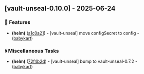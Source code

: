
## [vault-unseal-0.10.0] - 2025-06-24

### 🚀 Features

- **(helm)** ([a1c0a21](https://git.e0e.io/babykart/vault-unseal/commit/a1c0a21a12d9dd782f7d4072c34d7aae486fd3c2)) - [vault-unseal] move configSecret to config - ([babykart](https://github.com/babykart))

### 🌀 Miscellaneous Tasks

- **(helm)** ([72f4b2d](https://git.e0e.io/babykart/vault-unseal/commit/72f4b2d1fe9fec24f05bf86356922b27fe0c702b)) - [vault-unseal] bump to vault-unseal-0.7.2 - ([babykart](https://github.com/babykart))

<!-- generated by git-cliff -->
